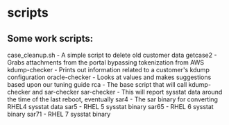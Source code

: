 # scripts
Some work scripts:
-----------------
case_cleanup.sh - A simple script to delete old customer data
getcase2 - Grabs attachments from the portal bypassing tokenization from AWS
kdump-checker - Prints out information related to a customer's kdump configuration
oracle-checker - Looks at values and makes suggestions based upon our tuning guide
rca - The base script that will call kdump-checker and sar-checker
sar-checker - This will report sysstat data around the time of the last reboot, eventually
sar4 - The sar binary for converting RHEL4 sysstat data
sar5 - RHEL 5 sysstat binary
sar65 - RHEL 6 sysstat binary
sar71 - RHEL 7 sysstat binary
